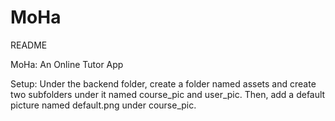 # MoHa
README

MoHa: An Online Tutor App

Setup: Under the backend folder, create a folder named assets and create two subfolders under it named course_pic and user_pic. Then, add a default picture named default.png under course_pic.